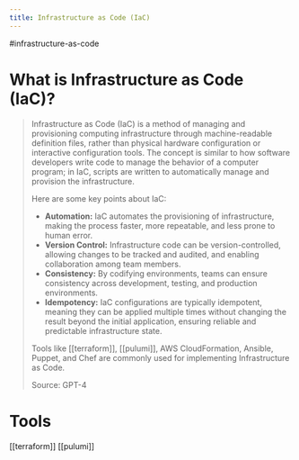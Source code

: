 ```yaml
---
title: Infrastructure as Code (IaC)
---
```


#infrastructure-as-code

# What is Infrastructure as Code (IaC)?

> Infrastructure as Code (IaC) is a method of managing and provisioning computing infrastructure through machine-readable definition files, rather than physical hardware configuration or interactive configuration tools. The concept is similar to how software developers write code to manage the behavior of a computer program; in IaC, scripts are written to automatically manage and provision the infrastructure.
>
> Here are some key points about IaC:
>
> - **Automation:** IaC automates the provisioning of infrastructure, making the process faster, more repeatable, and less prone to human error.
> - **Version Control:** Infrastructure code can be version-controlled, allowing changes to be tracked and audited, and enabling collaboration among team members.
> - **Consistency:** By codifying environments, teams can ensure consistency across development, testing, and production environments.
> - **Idempotency:** IaC configurations are typically idempotent, meaning they can be applied multiple times without changing the result beyond the initial application, ensuring reliable and predictable infrastructure state.
>
> Tools like [[terraform]], [[pulumi]], AWS CloudFormation, Ansible, Puppet, and Chef are commonly used for implementing Infrastructure as Code.
>
> Source: GPT-4

# Tools

[[terraform]]
[[pulumi]]
